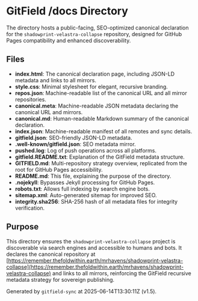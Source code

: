 # GitField /docs Directory

The  directory hosts a public-facing, SEO-optimized canonical declaration for the `shadowprint-velastra-collapse` repository, designed for GitHub Pages compatibility and enhanced discoverability.

## Files

- **index.html**: The canonical declaration page, including JSON-LD metadata and links to all mirrors.
- **style.css**: Minimal stylesheet for elegant, recursive branding.
- **repos.json**: Machine-readable list of the canonical URL and all mirror repositories.
- **canonical.meta**: Machine-readable JSON metadata declaring the canonical URL and mirrors.
- **canonical.md**: Human-readable Markdown summary of the canonical declaration.
- **index.json**: Machine-readable manifest of all remotes and sync details.
- **gitfield.json**: SEO-friendly JSON-LD metadata.
- **.well-known/gitfield.json**: SEO metadata mirror.
- **pushed.log**: Log of push operations across all platforms.
- **gitfield.README.txt**: Explanation of the GitField metadata structure.
- **GITFIELD.md**: Multi-repository strategy overview, replicated from the root for GitHub Pages accessibility.
- **README.md**: This file, explaining the purpose of the  directory.
- **.nojekyll**: Bypasses Jekyll processing for GitHub Pages.
- **robots.txt**: Allows full indexing by search engine bots.
- **sitemap.xml**: Auto-generated sitemap for improved SEO.
- **integrity.sha256**: SHA-256 hash of all metadata files for integrity verification.

## Purpose

This directory ensures the `shadowprint-velastra-collapse` project is discoverable via search engines and accessible to humans and bots. It declares the canonical repository at [https://remember.thefoldwithin.earth/mrhavens/shadowprint-velastra-collapse](https://remember.thefoldwithin.earth/mrhavens/shadowprint-velastra-collapse) and links to all mirrors, reinforcing the GitField recursive metadata strategy for sovereign publishing.

Generated by `gitfield-sync` at 2025-06-14T13:30:11Z (v1.5).
